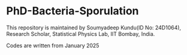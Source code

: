 # PhD-Bacteria-Sporulation

This repository is maintained by Soumyadeep Kundu(ID No: 24D1064), Research Scholar, Statistical Physics Lab, IIT Bombay, India.

Codes are written from January 2025
